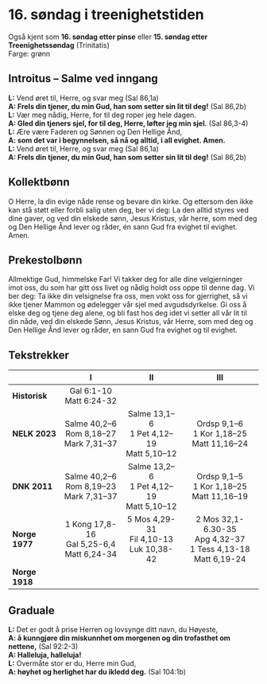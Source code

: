 # 16. søndag i treenighetstiden

Også kjent som **16. søndag etter pinse**
eller **15. søndag etter Treenighetssøndag** (Trinitatis)  
Farge: grønn  

## Introitus – Salme ved inngang

**L:** Vend øret til, Herre, og svar meg (Sal 86,1a)  
**A: Frels din tjener, du min Gud, han som setter sin lit til deg!** (Sal 86,2b)  
**L:** Vær meg nådig, Herre, for til deg roper jeg hele dagen.  
**A: Gled din tjeners sjel, for til deg, Herre, løfter jeg min sjel.** (Sal 86,3-4)  
**L:** Ære være Faderen og Sønnen og Den Hellige Ånd,  
**A: som det var i begynnelsen, så nå og alltid, i all evighet. Amen.**  
**L:** Vend øret til, Herre, og svar meg (Sal 86,1a)  
**A: Frels din tjener, du min Gud, han som setter sin lit til deg!** (Sal 86,2b)

## Kollektbønn

O Herre, la din evige nåde rense og bevare din kirke. Og ettersom den ikke kan stå støtt eller forbli salig uten deg, ber vi deg: La den alltid styres ved dine gaver, og ved din elskede sønn, Jesus Kristus, vår herre, som med deg og Den Hellige Ånd lever og råder, én sann Gud fra evighet til evighet. Amen.

## Prekestolbønn

Allmektige Gud, himmelske Far! Vi takker deg for alle dine velgjerninger imot oss, du som har gitt oss livet og nådig holdt oss oppe til denne dag. Vi ber deg: Ta ikke din velsignelse fra oss, men vokt oss for gjerrighet, så vi ikke tjener Mammon og ødelegger vår sjel med avgudsdyrkelse. Gi oss å elske deg og tjene deg alene, og bli fast hos deg idet vi setter all vår lit til din nåde, ved din elskede Sønn, Jesus Kristus, vår Herre, som med deg og Den Hellige Ånd lever og råder, en sann Gud fra evighet og til evighet.

## Tekstrekker

| |**I**|**II**|**III**|
|:---|:---:|:---:|:---:|
|**Historisk**|Gal 6:1-10<br>Matt 6:24-32<br> | <br> <br> | <br> <br> |
|**NELK 2023**|Salme 40,2–6<br>Rom 8,18–27<br>Mark 7,31–37|Salme 13,1–6<br>1 Pet 4,12–19<br>Matt 5,10–12|Ordsp 9,1–6<br>1 Kor 1,18–25<br>Matt 11,16–24|
|**DNK 2011**|Salme 40,2–6<br>Rom 8,19–23<br>Mark 7,31–37|Salme 13,2–6<br>1 Pet 4,12–19<br>Matt 5,10–12|Ordsp 9,1–5<br>1 Kor 1,18–25<br>Matt 11,16–19|
|**Norge 1977**|1 Kong 17,8-16<br>Gal 5,25-6,4<br>Matt 6,24-34|5 Mos 4,29-31<br>Fil 4,10-13<br>Luk  10,38-42|2 Mos 32,1-6.30-35<br>Apg 4,32-37<br>1 Tess 4,13-18<br>Matt 6,19-24|
|**Norge 1918**| <br> <br> | <br> <br> | <br> <br> |

## Graduale

**L:** Det er godt å prise Herren og lovsynge ditt navn, du Høyeste,  
**A: å kunngjøre din miskunnhet om morgenen og din trofasthet om nettene,** (Sal 92:2-3)  
**A: Halleluja, halleluja!**  
**L:** Overmåte stor er du, Herre min Gud,  
**A: høyhet og herlighet har du ikledd deg.** (Sal 104:1b)